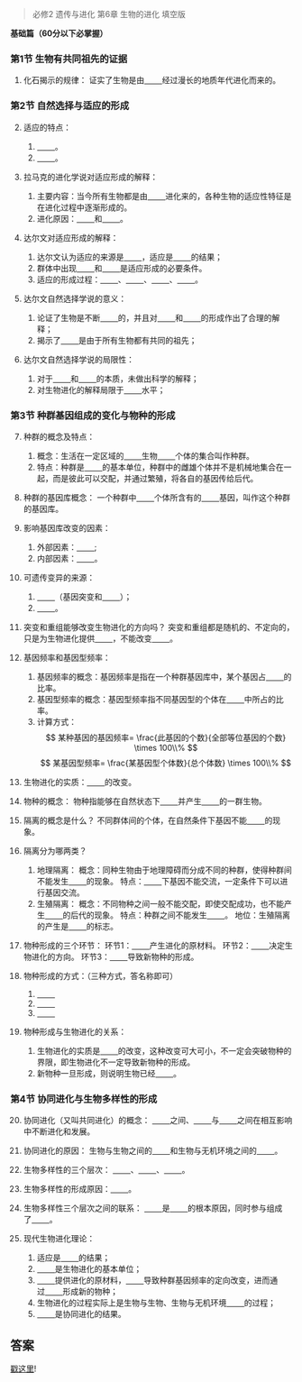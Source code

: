 > 必修2 遗传与进化 第6章 生物的进化 填空版

**基础篇（60分以下必掌握）**

### 第1节 生物有共同祖先的证据

1. 化石揭示的规律：
证实了生物是由<u>&nbsp;&nbsp;&nbsp;&nbsp;&nbsp;&nbsp;&nbsp;&nbsp;</u>经过漫长的地质年代进化而来的。

### 第2节 自然选择与适应的形成

2. 适应的特点：
    1. <u>&nbsp;&nbsp;&nbsp;&nbsp;&nbsp;&nbsp;&nbsp;&nbsp;</u>。
    2. <u>&nbsp;&nbsp;&nbsp;&nbsp;&nbsp;&nbsp;&nbsp;&nbsp;</u>。

3. 拉马克的进化学说对适应形成的解释：
    1. 主要内容：当今所有生物都是由<u>&nbsp;&nbsp;&nbsp;&nbsp;&nbsp;&nbsp;&nbsp;&nbsp;</u>进化来的，各种生物的适应性特征是在进化过程中逐渐形成的。
    2. 进化原因：<u>&nbsp;&nbsp;&nbsp;&nbsp;&nbsp;&nbsp;&nbsp;&nbsp;</u>和<u>&nbsp;&nbsp;&nbsp;&nbsp;&nbsp;&nbsp;&nbsp;&nbsp;</u>。

4. 达尔文对适应形成的解释：
    1. 达尔文认为适应的来源是<u>&nbsp;&nbsp;&nbsp;&nbsp;&nbsp;&nbsp;&nbsp;&nbsp;</u>，适应是<u>&nbsp;&nbsp;&nbsp;&nbsp;&nbsp;&nbsp;&nbsp;&nbsp;</u>的结果；
    2. 群体中出现<u>&nbsp;&nbsp;&nbsp;&nbsp;&nbsp;&nbsp;&nbsp;&nbsp;</u>和<u>&nbsp;&nbsp;&nbsp;&nbsp;&nbsp;&nbsp;&nbsp;&nbsp;</u>是适应形成的必要条件。
    3. 适应的形成过程：<u>&nbsp;&nbsp;&nbsp;&nbsp;&nbsp;&nbsp;&nbsp;&nbsp;</u>、<u>&nbsp;&nbsp;&nbsp;&nbsp;&nbsp;&nbsp;&nbsp;&nbsp;</u>、<u>&nbsp;&nbsp;&nbsp;&nbsp;&nbsp;&nbsp;&nbsp;&nbsp;</u>、<u>&nbsp;&nbsp;&nbsp;&nbsp;&nbsp;&nbsp;&nbsp;&nbsp;</u>。

5. 达尔文自然选择学说的意义：
    1. 论证了生物是不断<u>&nbsp;&nbsp;&nbsp;&nbsp;&nbsp;&nbsp;&nbsp;&nbsp;</u>的，并且对<u>&nbsp;&nbsp;&nbsp;&nbsp;&nbsp;&nbsp;&nbsp;&nbsp;</u>和<u>&nbsp;&nbsp;&nbsp;&nbsp;&nbsp;&nbsp;&nbsp;&nbsp;</u>的形成作出了合理的解释；
    2. 揭示了<u>&nbsp;&nbsp;&nbsp;&nbsp;&nbsp;&nbsp;&nbsp;&nbsp;</u>是由于所有生物都有共同的祖先；

6. 达尔文自然选择学说的局限性：
    1. 对于<u>&nbsp;&nbsp;&nbsp;&nbsp;&nbsp;&nbsp;&nbsp;&nbsp;</u>和<u>&nbsp;&nbsp;&nbsp;&nbsp;&nbsp;&nbsp;&nbsp;&nbsp;</u>的本质，未做出科学的解释；
    2. 对生物进化的解释局限于<u>&nbsp;&nbsp;&nbsp;&nbsp;&nbsp;&nbsp;&nbsp;&nbsp;</u>水平；

### 第3节 种群基因组成的变化与物种的形成

7. 种群的概念及特点：
    1. 概念：生活在一定区域的<u>&nbsp;&nbsp;&nbsp;&nbsp;&nbsp;&nbsp;&nbsp;&nbsp;</u>生物<u>&nbsp;&nbsp;&nbsp;&nbsp;&nbsp;&nbsp;&nbsp;&nbsp;</u>个体的集合叫作种群。
    2. 特点：种群是<u>&nbsp;&nbsp;&nbsp;&nbsp;&nbsp;&nbsp;&nbsp;&nbsp;</u>的基本单位，种群中的雌雄个体并不是机械地集合在一起，而是彼此可以交配，并通过繁殖，将各自的基因传给后代。

8. 种群的基因库概念：
一个种群中<u>&nbsp;&nbsp;&nbsp;&nbsp;&nbsp;&nbsp;&nbsp;&nbsp;</u>个体所含有的<u>&nbsp;&nbsp;&nbsp;&nbsp;&nbsp;&nbsp;&nbsp;&nbsp;</u>基因，叫作这个种群的基因库。

9. 影响基因库改变的因素：
    1. 外部因素：<u>&nbsp;&nbsp;&nbsp;&nbsp;&nbsp;&nbsp;&nbsp;&nbsp;</u>;
    2. 内部因素：<u>&nbsp;&nbsp;&nbsp;&nbsp;&nbsp;&nbsp;&nbsp;&nbsp;</u>。

10. 可遗传变异的来源：
    1. <u>&nbsp;&nbsp;&nbsp;&nbsp;&nbsp;&nbsp;&nbsp;&nbsp;</u>（基因突变和<u>&nbsp;&nbsp;&nbsp;&nbsp;&nbsp;&nbsp;&nbsp;&nbsp;</u>）；
    2. <u>&nbsp;&nbsp;&nbsp;&nbsp;&nbsp;&nbsp;&nbsp;&nbsp;</u>。

11. 突变和重组能够改变生物进化的方向吗？
突变和重组都是随机的、不定向的，只是为生物进化提供<u>&nbsp;&nbsp;&nbsp;&nbsp;&nbsp;&nbsp;&nbsp;&nbsp;</u>，不能改变<u>&nbsp;&nbsp;&nbsp;&nbsp;&nbsp;&nbsp;&nbsp;&nbsp;</u>。

12. 基因频率和基因型频率：
    1. 基因频率的概念：基因频率是指在一个种群基因库中，某个基因占<u>&nbsp;&nbsp;&nbsp;&nbsp;&nbsp;&nbsp;&nbsp;&nbsp;</u>的比率。
    2. 基因型频率的概念：基因型频率指不同基因型的个体在<u>&nbsp;&nbsp;&nbsp;&nbsp;&nbsp;&nbsp;&nbsp;&nbsp;</u>中所占的比率。
    3. 计算方式：
    $$
    某种基因的基因频率= \frac{此基因的个数}{全部等位基因的个数} \times 100\\%
    $$
    $$
    某基因型频率= \frac{某基因型个体数}{总个体数} \times 100\\%
    $$

13. 生物进化的实质：<u>&nbsp;&nbsp;&nbsp;&nbsp;&nbsp;&nbsp;&nbsp;&nbsp;</u>的改变。
14. 物种的概念：
物种指能够在自然状态下<u>&nbsp;&nbsp;&nbsp;&nbsp;&nbsp;&nbsp;&nbsp;&nbsp;</u>并产生<u>&nbsp;&nbsp;&nbsp;&nbsp;&nbsp;&nbsp;&nbsp;&nbsp;</u>的一群生物。
15. 隔离的概念是什么？
不同群体间的个体，在自然条件下基因不能<u>&nbsp;&nbsp;&nbsp;&nbsp;&nbsp;&nbsp;&nbsp;&nbsp;</u>的现象。
16. 隔离分为哪两类？
    1. 地理隔离：
    概念：同种生物由于地理障碍而分成不同的种群，使得种群间不能发生<u>&nbsp;&nbsp;&nbsp;&nbsp;&nbsp;&nbsp;&nbsp;&nbsp;</u>的现象。
    特点：<u>&nbsp;&nbsp;&nbsp;&nbsp;&nbsp;&nbsp;&nbsp;&nbsp;</u>下基因不能交流，一定条件下可以进行基因交流。
    2. 生殖隔离：
    概念：不同物种之间一般不能交配，即使交配成功，也不能产生<u>&nbsp;&nbsp;&nbsp;&nbsp;&nbsp;&nbsp;&nbsp;&nbsp;</u>的后代的现象。
    特点：种群之间不能发生<u>&nbsp;&nbsp;&nbsp;&nbsp;&nbsp;&nbsp;&nbsp;&nbsp;</u>。
    地位：生殖隔离的产生是<u>&nbsp;&nbsp;&nbsp;&nbsp;&nbsp;&nbsp;&nbsp;&nbsp;</u>的标志。
17. 物种形成的三个环节：
环节1：<u>&nbsp;&nbsp;&nbsp;&nbsp;&nbsp;&nbsp;&nbsp;&nbsp;</u>产生进化的原材料。
环节2：<u>&nbsp;&nbsp;&nbsp;&nbsp;&nbsp;&nbsp;&nbsp;&nbsp;</u>决定生物进化的方向。
环节3：<u>&nbsp;&nbsp;&nbsp;&nbsp;&nbsp;&nbsp;&nbsp;&nbsp;</u>导致新物种的形成。

18. 物种形成的方式：（三种方式，答名称即可）
    1. <u>&nbsp;&nbsp;&nbsp;&nbsp;&nbsp;&nbsp;&nbsp;&nbsp;</u>
    2. <u>&nbsp;&nbsp;&nbsp;&nbsp;&nbsp;&nbsp;&nbsp;&nbsp;</u>
    3. <u>&nbsp;&nbsp;&nbsp;&nbsp;&nbsp;&nbsp;&nbsp;&nbsp;</u>

19. 物种形成与生物进化的关系：
    1. 生物进化的实质是<u>&nbsp;&nbsp;&nbsp;&nbsp;&nbsp;&nbsp;&nbsp;&nbsp;</u>的改变，这种改变可大可小，不一定会突破物种的界限，即生物进化不一定导致新物种的形成。
    2. 新物种一旦形成，则说明生物已经<u>&nbsp;&nbsp;&nbsp;&nbsp;&nbsp;&nbsp;&nbsp;&nbsp;</u>。

### 第4节 协同进化与生物多样性的形成

20. 协同进化（又叫共同进化）的概念：
<u>&nbsp;&nbsp;&nbsp;&nbsp;&nbsp;&nbsp;&nbsp;&nbsp;</u>之间、<u>&nbsp;&nbsp;&nbsp;&nbsp;&nbsp;&nbsp;&nbsp;&nbsp;</u>与<u>&nbsp;&nbsp;&nbsp;&nbsp;&nbsp;&nbsp;&nbsp;&nbsp;</u>之间在相互影响中不断进化和发展。

21. 协同进化的原因：
生物与生物之间的<u>&nbsp;&nbsp;&nbsp;&nbsp;&nbsp;&nbsp;&nbsp;&nbsp;</u>和生物与无机环境之间的<u>&nbsp;&nbsp;&nbsp;&nbsp;&nbsp;&nbsp;&nbsp;&nbsp;</u>。

22. 生物多样性的三个层次：
<u>&nbsp;&nbsp;&nbsp;&nbsp;&nbsp;&nbsp;&nbsp;&nbsp;</u>、<u>&nbsp;&nbsp;&nbsp;&nbsp;&nbsp;&nbsp;&nbsp;&nbsp;</u>、<u>&nbsp;&nbsp;&nbsp;&nbsp;&nbsp;&nbsp;&nbsp;&nbsp;</u>。

23. 生物多样性的形成原因：<u>&nbsp;&nbsp;&nbsp;&nbsp;&nbsp;&nbsp;&nbsp;&nbsp;</u>。

24. 生物多样性三个层次之间的联系：
<u>&nbsp;&nbsp;&nbsp;&nbsp;&nbsp;&nbsp;&nbsp;&nbsp;</u>是<u>&nbsp;&nbsp;&nbsp;&nbsp;&nbsp;&nbsp;&nbsp;&nbsp;</u>的根本原因，同时参与组成了<u>&nbsp;&nbsp;&nbsp;&nbsp;&nbsp;&nbsp;&nbsp;&nbsp;</u>。

25. 现代生物进化理论：
    1. 适应是<u>&nbsp;&nbsp;&nbsp;&nbsp;&nbsp;&nbsp;&nbsp;&nbsp;</u>的结果；
    2. <u>&nbsp;&nbsp;&nbsp;&nbsp;&nbsp;&nbsp;&nbsp;&nbsp;</u>是生物进化的基本单位；
    3. <u>&nbsp;&nbsp;&nbsp;&nbsp;&nbsp;&nbsp;&nbsp;&nbsp;</u>提供进化的原材料，<u>&nbsp;&nbsp;&nbsp;&nbsp;&nbsp;&nbsp;&nbsp;&nbsp;</u>导致种群基因频率的定向改变，进而通过<u>&nbsp;&nbsp;&nbsp;&nbsp;&nbsp;&nbsp;&nbsp;&nbsp;</u>形成新的物种；
    4. 生物进化的过程实际上是生物与生物、生物与无机环境<u>&nbsp;&nbsp;&nbsp;&nbsp;&nbsp;&nbsp;&nbsp;&nbsp;</u>的过程；
    5. <u>&nbsp;&nbsp;&nbsp;&nbsp;&nbsp;&nbsp;&nbsp;&nbsp;</u>是协同进化的结果。

## 答案

[戳这里](two/ch6-biological-evolution-answer.md)!



